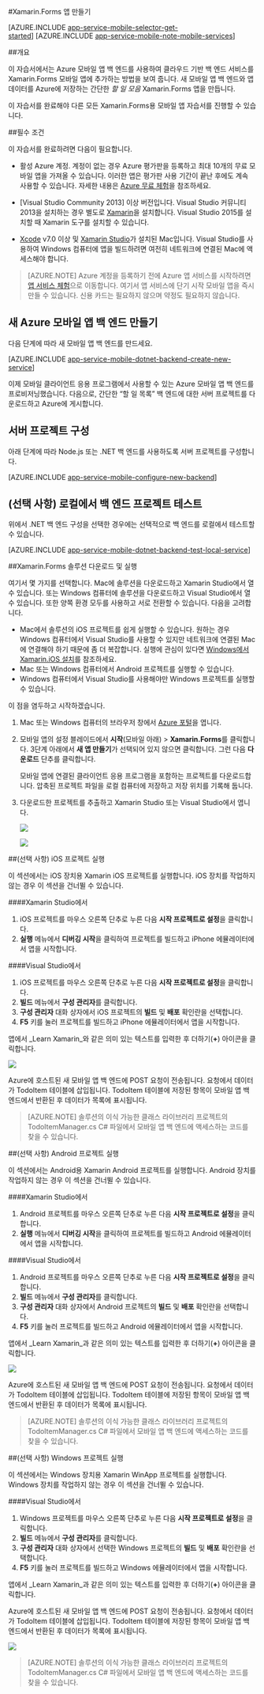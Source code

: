 <properties
	pageTitle="Xamarin.Forms을 사용하여 모바일 앱 시작"
	description="이 자습서에 따라 Azure 모바일 앱을 사용하여 Xamarin.Forms 개발을 시작할 수 있습니다."
	services="app-service\mobile"
	documentationCenter="xamarin"
	authors="wesmc7777"
	manager="dwrede"
	editor=""/>

<tags
	ms.service="app-service-mobile"
	ms.workload="mobile"
	ms.tgt_pltfrm="mobile-xamarin"
	ms.devlang="dotnet"
	ms.topic="get-started-article"
	ms.date="11/23/2015"
	ms.author="normesta"/>

#Xamarin.Forms 앱 만들기

[AZURE.INCLUDE [app-service-mobile-selector-get-started](../../includes/app-service-mobile-selector-get-started.md)]&nbsp;[AZURE.INCLUDE [app-service-mobile-note-mobile-services](../../includes/app-service-mobile-note-mobile-services.md)]

##개요

이 자습서에서는 Azure 모바일 앱 백 엔드를 사용하여 클라우드 기반 백 엔드 서비스를 Xamarin.Forms 모바일 앱에 추가하는 방법을 보여 줍니다. 새 모바일 앱 백 엔드와 앱 데이터를 Azure에 저장하는 간단한 _할 일 모음_ Xamarin.Forms 앱을 만듭니다.

이 자습서를 완료해야 다른 모든 Xamarin.Forms용 모바일 앱 자습서를 진행할 수 있습니다.

##필수 조건

이 자습서를 완료하려면 다음이 필요합니다.

* 활성 Azure 계정. 계정이 없는 경우 Azure 평가판을 등록하고 최대 10개의 무료 모바일 앱을 가져올 수 있습니다. 이러한 앱은 평가판 사용 기간이 끝난 후에도 계속 사용할 수 있습니다. 자세한 내용은 [Azure 무료 체험](https://azure.microsoft.com/pricing/free-trial/)을 참조하세요.
 
* [Visual Studio Community 2013] 이상 버전입니다. Visual Studio 커뮤니티 2013을 설치하는 경우 별도로 [Xamarin]을 설치합니다. Visual Studio 2015를 설치할 때 Xamarin 도구를 설치할 수 있습니다.

* [Xcode] v7.0 이상 및 [Xamarin Studio]가 설치된 Mac입니다. Visual Studio를 사용하여 Windows 컴퓨터에 앱을 빌드하려면 여전히 네트워크에 연결된 Mac에 액세스해야 합니다.
 
>[AZURE.NOTE] Azure 계정을 등록하기 전에 Azure 앱 서비스를 시작하려면 [앱 서비스 체험](https://tryappservice.azure.com/?appServiceName=mobile)으로 이동합니다. 여기서 앱 서비스에 단기 시작 모바일 앱을 즉시 만들 수 있습니다. 신용 카드는 필요하지 않으며 약정도 필요하지 않습니다.

## 새 Azure 모바일 앱 백 엔드 만들기

다음 단계에 따라 새 모바일 앱 백 엔드를 만드세요.

[AZURE.INCLUDE [app-service-mobile-dotnet-backend-create-new-service](../../includes/app-service-mobile-dotnet-backend-create-new-service.md)]


이제 모바일 클라이언트 응용 프로그램에서 사용할 수 있는 Azure 모바일 앱 백 엔드를 프로비저닝했습니다. 다음으로, 간단한 “할 일 목록” 백 엔드에 대한 서버 프로젝트를 다운로드하고 Azure에 게시합니다.

## 서버 프로젝트 구성

아래 단계에 따라 Node.js 또는 .NET 백 엔드를 사용하도록 서버 프로젝트를 구성합니다.

[AZURE.INCLUDE [app-service-mobile-configure-new-backend](../../includes/app-service-mobile-configure-new-backend.md)]

 
## (선택 사항) 로컬에서 백 엔드 프로젝트 테스트

위에서 .NET 백 엔드 구성을 선택한 경우에는 선택적으로 백 엔드를 로컬에서 테스트할 수 있습니다.

[AZURE.INCLUDE [app-service-mobile-dotnet-backend-test-local-service](../../includes/app-service-mobile-dotnet-backend-test-local-service.md)]


##Xamarin.Forms 솔루션 다운로드 및 실행

여기서 몇 가지를 선택합니다. Mac에 솔루션을 다운로드하고 Xamarin Studio에서 열 수 있습니다. 또는 Windows 컴퓨터에 솔루션을 다운로드하고 Visual Studio에서 열 수 있습니다. 또한 양쪽 환경 모두를 사용하고 서로 전환할 수 있습니다. 다음을 고려합니다.

* Mac에서 솔루션의 iOS 프로젝트를 쉽게 실행할 수 있습니다. 원하는 경우 Windows 컴퓨터에서 Visual Studio를 사용할 수 있지만 네트워크에 연결된 Mac에 연결해야 하기 때문에 좀 더 복잡합니다. 실행에 관심이 있다면 [Windows에서 Xamarin.iOS 설치]를 참조하세요.
* Mac 또는 Windows 컴퓨터에서 Android 프로젝트를 실행할 수 있습니다.
* Windows 컴퓨터에서 Visual Studio를 사용해야만 Windows 프로젝트를 실행할 수 있습니다.

이 점을 염두하고 시작하겠습니다.

 1. Mac 또는 Windows 컴퓨터의 브라우저 창에서 [Azure 포털]을 엽니다.
 2. 모바일 앱의 설정 블레이드에서 **시작**(모바일 아래) > **Xamarin.Forms**를 클릭합니다. 3단계 아래에서 **새 앱 만들기**가 선택되어 있지 않으면 클릭합니다. 그런 다음 **다운로드** 단추를 클릭합니다.

    모바일 앱에 연결된 클라이언트 응용 프로그램을 포함하는 프로젝트를 다운로드합니다. 압축된 프로젝트 파일을 로컬 컴퓨터에 저장하고 저장 위치를 기록해 둡니다.

 3. 다운로드한 프로젝트를 추출하고 Xamarin Studio 또는 Visual Studio에서 엽니다.

	![][9]

	![][8]

##(선택 사항) iOS 프로젝트 실행

이 섹션에서는 iOS 장치용 Xamarin iOS 프로젝트를 실행합니다. iOS 장치를 작업하지 않는 경우 이 섹션을 건너뛸 수 있습니다.

####Xamarin Studio에서

1. iOS 프로젝트를 마우스 오른쪽 단추로 누른 다음 **시작 프로젝트로 설정**을 클릭합니다.
2. **실행** 메뉴에서 **디버깅 시작**을 클릭하여 프로젝트를 빌드하고 iPhone 에뮬레이터에서 앱을 시작합니다.

####Visual Studio에서
1. iOS 프로젝트를 마우스 오른쪽 단추로 누른 다음 **시작 프로젝트로 설정**을 클릭합니다.
2. **빌드** 메뉴에서 **구성 관리자**를 클릭합니다. 
3. **구성 관리자** 대화 상자에서 iOS 프로젝트의 **빌드** 및 **배포** 확인란을 선택합니다.
4. **F5** 키를 눌러 프로젝트를 빌드하고 iPhone 에뮬레이터에서 앱을 시작합니다.

앱에서 _Learn Xamarin_와 같은 의미 있는 텍스트를 입력한 후 더하기(**+**) 아이콘을 클릭합니다.

![][10]

Azure에 호스트된 새 모바일 앱 백 엔드에 POST 요청이 전송됩니다. 요청에서 데이터가 TodoItem 테이블에 삽입됩니다. TodoItem 테이블에 저장된 항목이 모바일 앱 백 엔드에서 반환된 후 데이터가 목록에 표시됩니다.

> [AZURE.NOTE]
솔루션의 이식 가능한 클래스 라이브러리 프로젝트의 TodoItemManager.cs C# 파일에서 모바일 앱 백 엔드에 액세스하는 코드를 찾을 수 있습니다.

##(선택 사항) Android 프로젝트 실행

이 섹션에서는 Android용 Xamarin Android 프로젝트를 실행합니다. Android 장치를 작업하지 않는 경우 이 섹션을 건너뛸 수 있습니다.

####Xamarin Studio에서

1. Android 프로젝트를 마우스 오른쪽 단추로 누른 다음 **시작 프로젝트로 설정**을 클릭합니다.
2. **실행** 메뉴에서 **디버깅 시작**을 클릭하여 프로젝트를 빌드하고 Android 에뮬레이터에서 앱을 시작합니다.

####Visual Studio에서
1. Android 프로젝트를 마우스 오른쪽 단추로 누른 다음 **시작 프로젝트로 설정**을 클릭합니다.
4. **빌드** 메뉴에서 **구성 관리자**를 클릭합니다. 
5. **구성 관리자** 대화 상자에서 Android 프로젝트의 **빌드** 및 **배포** 확인란을 선택합니다.
6. **F5** 키를 눌러 프로젝트를 빌드하고 Android 에뮬레이터에서 앱을 시작합니다.

앱에서 _Learn Xamarin_과 같은 의미 있는 텍스트를 입력한 후 더하기(**+**) 아이콘을 클릭합니다.

![][11]

Azure에 호스트된 새 모바일 앱 백 엔드에 POST 요청이 전송됩니다. 요청에서 데이터가 TodoItem 테이블에 삽입됩니다. TodoItem 테이블에 저장된 항목이 모바일 앱 백 엔드에서 반환된 후 데이터가 목록에 표시됩니다.

> [AZURE.NOTE]
솔루션의 이식 가능한 클래스 라이브러리 프로젝트의 TodoItemManager.cs C# 파일에서 모바일 앱 백 엔드에 액세스하는 코드를 찾을 수 있습니다.


##(선택 사항) Windows 프로젝트 실행


이 섹션에서는 Windows 장치용 Xamarin WinApp 프로젝트를 실행합니다. Windows 장치를 작업하지 않는 경우 이 섹션을 건너뛸 수 있습니다.


####Visual Studio에서
1. Windows 프로젝트를 마우스 오른쪽 단추로 누른 다음 **시작 프로젝트로 설정**을 클릭합니다.
4. **빌드** 메뉴에서 **구성 관리자**를 클릭합니다. 
5. **구성 관리자** 대화 상자에서 선택한 Windows 프로젝트의 **빌드** 및 **배포** 확인란을 선택합니다.
6. **F5** 키를 눌러 프로젝트를 빌드하고 Windows 에뮬레이터에서 앱을 시작합니다.

앱에서 _Learn Xamarin_과 같은 의미 있는 텍스트를 입력한 후 더하기(**+**) 아이콘을 클릭합니다.
	
Azure에 호스트된 새 모바일 앱 백 엔드에 POST 요청이 전송됩니다. 요청에서 데이터가 TodoItem 테이블에 삽입됩니다. TodoItem 테이블에 저장된 항목이 모바일 앱 백 엔드에서 반환된 후 데이터가 목록에 표시됩니다.

![][12]
	
> [AZURE.NOTE]
솔루션의 이식 가능한 클래스 라이브러리 프로젝트의 TodoItemManager.cs C# 파일에서 모바일 앱 백 엔드에 액세스하는 코드를 찾을 수 있습니다.

<!-- Anchors. -->
[Getting started with mobile app backends]: #getting-started
[Create a new mobile app backend]: #create-new-service
[Next Steps]: #next-steps


<!-- Images. -->
[6]: ./media/app-service-mobile-xamarin-forms-get-started/xamarin-forms-quickstart.png
[8]: ./media/app-service-mobile-xamarin-forms-get-started/xamarin-forms-quickstart-vs.png
[9]: ./media/app-service-mobile-xamarin-forms-get-started/xamarin-forms-quickstart-xs.png
[10]: ./media/app-service-mobile-xamarin-forms-get-started/mobile-quickstart-startup-ios.png
[11]: ./media/app-service-mobile-xamarin-forms-get-started/mobile-quickstart-startup-android.png
[12]: ./media/app-service-mobile-xamarin-forms-get-started/mobile-quickstart-startup-windows.png


<!-- URLs. -->
[Visual Studio Professional 2013]: https://go.microsoft.com/fwLink/p/?LinkID=257546
[Mobile app SDK]: http://go.microsoft.com/fwlink/?LinkId=257545
[Azure 포털]: https://portal.azure.com/


[Xamarin Studio]: http://xamarin.com/download
[Xamarin]: http://xamarin.com/download
[Xcode]: https://go.microsoft.com/fwLink/?LinkID=266532&clcid=0x409
[Xamarin for Windows]: https://go.microsoft.com/fwLink/?LinkID=330242&clcid=0x409
[Windows에서 Xamarin.iOS 설치]: http://developer.xamarin.com/guides/ios/getting_started/installation/windows/
 

<!---HONumber=AcomDC_0128_2016-->